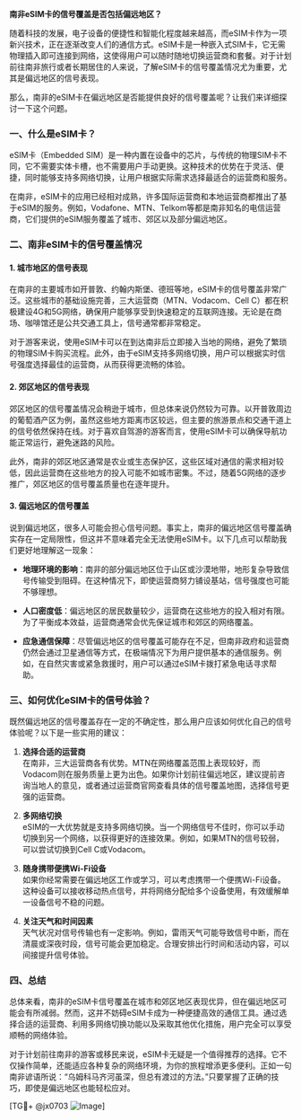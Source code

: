 **南非eSIM卡的信号覆盖是否包括偏远地区？**

随着科技的发展，电子设备的便捷性和智能化程度越来越高，而eSIM卡作为一项新兴技术，正在逐渐改变人们的通信方式。eSIM卡是一种嵌入式SIM卡，它无需物理插入即可连接到网络，这使得用户可以随时随地切换运营商和套餐。对于计划前往南非旅行或者长期居住的人来说，了解eSIM卡的信号覆盖情况尤为重要，尤其是偏远地区的信号表现。

那么，南非的eSIM卡在偏远地区是否能提供良好的信号覆盖呢？让我们来详细探讨一下这个问题。

### 一、什么是eSIM卡？

eSIM卡（Embedded SIM）是一种内置在设备中的芯片，与传统的物理SIM卡不同，它不需要实体卡槽，也不需要用户手动更换。这种技术的优势在于灵活、便捷，同时能够支持多网络切换，让用户根据实际需求选择最适合的运营商和服务。

在南非，eSIM卡的应用已经相对成熟，许多国际运营商和本地运营商都推出了基于eSIM的服务。例如，Vodafone、MTN、Telkom等都是南非知名的电信运营商，它们提供的eSIM服务覆盖了城市、郊区以及部分偏远地区。

### 二、南非eSIM卡的信号覆盖情况

#### 1. 城市地区的信号表现

在南非的主要城市如开普敦、约翰内斯堡、德班等地，eSIM卡的信号覆盖非常广泛。这些城市的基础设施完善，三大运营商（MTN、Vodacom、Cell C）都在积极建设4G和5G网络，确保用户能够享受到快速稳定的互联网连接。无论是在商场、咖啡馆还是公共交通工具上，信号通常都非常稳定。

对于游客来说，使用eSIM卡可以在到达南非后立即接入当地的网络，避免了繁琐的物理SIM卡购买流程。此外，由于eSIM支持多网络切换，用户可以根据实时信号强度选择最佳的运营商，从而获得更流畅的体验。

#### 2. 郊区地区的信号表现

郊区地区的信号覆盖情况会稍逊于城市，但总体来说仍然较为可靠。以开普敦周边的葡萄酒产区为例，虽然这些地方距离市区较远，但主要的旅游景点和交通干道上的信号依然保持在线。对于喜欢自驾游的游客而言，使用eSIM卡可以确保导航功能正常运行，避免迷路的风险。

此外，南非的郊区地区通常是农业或生态保护区，这些区域对通信的需求相对较低，因此运营商在这些地方的投入可能不如城市密集。不过，随着5G网络的逐步推广，郊区地区的信号覆盖质量也在逐年提升。

#### 3. 偏远地区的信号覆盖

说到偏远地区，很多人可能会担心信号问题。事实上，南非的偏远地区信号覆盖确实存在一定局限性，但这并不意味着完全无法使用eSIM卡。以下几点可以帮助我们更好地理解这一现象：

- **地理环境的影响**：南非的部分偏远地区位于山区或沙漠地带，地形复杂导致信号传输受到阻碍。在这种情况下，即使运营商努力铺设基站，信号强度也可能不够理想。
  
- **人口密度低**：偏远地区的居民数量较少，运营商在这些地方的投入相对有限。为了平衡成本效益，运营商通常会优先保证城市和郊区的网络覆盖。

- **应急通信保障**：尽管偏远地区的信号覆盖可能存在不足，但南非政府和运营商仍然会通过卫星通信等方式，在极端情况下为用户提供基本的通信服务。例如，在自然灾害或紧急救援时，用户可以通过eSIM卡拨打紧急电话寻求帮助。

### 三、如何优化eSIM卡的信号体验？

既然偏远地区的信号覆盖存在一定的不确定性，那么用户应该如何优化自己的信号体验呢？以下是一些实用的建议：

1. **选择合适的运营商**  
   在南非，三大运营商各有优势。MTN在网络覆盖范围上表现较好，而Vodacom则在服务质量上更为出色。如果你计划前往偏远地区，建议提前咨询当地人的意见，或者通过运营商官网查看具体的信号覆盖地图，选择信号更强的运营商。

2. **多网络切换**  
   eSIM的一大优势就是支持多网络切换。当一个网络信号不佳时，你可以手动切换到另一个网络，以获得更好的连接效果。例如，如果MTN的信号较弱，可以尝试切换到Cell C或Vodacom。

3. **随身携带便携Wi-Fi设备**  
   如果你经常需要在偏远地区工作或学习，可以考虑携带一个便携Wi-Fi设备。这种设备可以接收移动热点信号，并将网络分配给多个设备使用，有效缓解单一设备信号不稳的问题。

4. **关注天气和时间因素**  
   天气状况对信号传输也有一定影响。例如，雷雨天气可能导致信号中断，而在清晨或深夜时段，信号可能会更加稳定。合理安排出行时间和活动内容，可以间接提升信号体验。

### 四、总结

总体来看，南非的eSIM卡信号覆盖在城市和郊区地区表现优异，但在偏远地区可能会有所减弱。然而，这并不妨碍eSIM卡成为一种便捷高效的通信工具。通过选择合适的运营商、利用多网络切换功能以及采取其他优化措施，用户完全可以享受顺畅的网络体验。

对于计划前往南非的游客或移民来说，eSIM卡无疑是一个值得推荐的选择。它不仅操作简单，还能适应各种复杂的网络环境，为你的旅程增添更多便利。正如一句南非谚语所说：“乌姆科马齐河虽深，但总有渡过的方法。”只要掌握了正确的技巧，即使是偏远地区也能轻松应对。

[TG💪+ @jx0703 ![Image](https://github.com/user-attachments/assets/dbca1d08-cadb-493c-b0ec-ad6f7a83f270)]